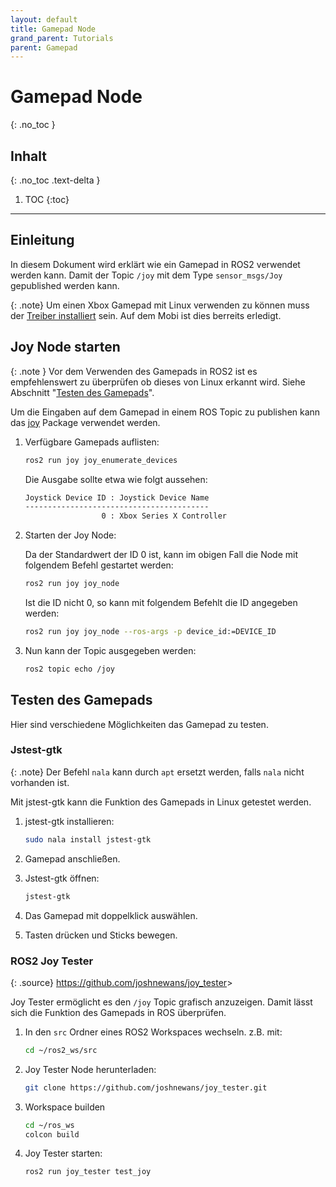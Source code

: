 ```yaml
---
layout: default
title: Gamepad Node
grand_parent: Tutorials
parent: Gamepad
---
```


# Gamepad Node
{: .no_toc }

## Inhalt
{: .no_toc .text-delta }

1. TOC
{:toc}

---

## Einleitung

In diesem Dokument wird erklärt wie ein Gamepad in ROS2 verwendet werden kann. Damit der Topic `/joy` mit dem Type `sensor_msgs/Joy`  gepublished werden kann.

{: .note}
Um einen Xbox Gamepad mit Linux verwenden zu können muss der [Treiber installiert]({{site.url}}/setup/mobi/xbox-gamepad.html) sein.
Auf dem Mobi ist dies berreits erledigt.

## Joy Node starten

{: .note }
Vor dem Verwenden des Gamepads in ROS2 ist es empfehlenswert zu überprüfen ob dieses von Linux erkannt wird. Siehe Abschnitt "[Testen des Gamepads](#jstest-gtk)".

Um die Eingaben auf dem Gamepad in einem ROS Topic zu publishen kann das [joy](https://index.ros.org/p/joy/#humble) Package verwendet werden.

1. Verfügbare Gamepads auflisten:

   ```bash
   ros2 run joy joy_enumerate_devices
   ```

   Die Ausgabe sollte etwa wie folgt aussehen:

   ```bash
   Joystick Device ID : Joystick Device Name
   -----------------------------------------
                    0 : Xbox Series X Controller
   ```

2. Starten der Joy Node:

   Da der Standardwert der ID 0 ist, kann im obigen Fall die Node mit folgendem Befehl gestartet werden:

   ```bash
   ros2 run joy joy_node
   ```

   Ist die ID nicht 0, so kann mit folgendem Befehlt die ID angegeben werden:

   ```bash
   ros2 run joy joy_node --ros-args -p device_id:=DEVICE_ID
   ```

3. Nun kann der Topic ausgegeben werden:

   ```bash
   ros2 topic echo /joy
   ```

## Testen des Gamepads

Hier sind verschiedene Möglichkeiten das Gamepad zu testen.

### Jstest-gtk

{: .note}
Der Befehl `nala` kann durch `apt` ersetzt werden, falls `nala` nicht vorhanden ist.

Mit jstest-gtk kann die Funktion des Gamepads in Linux getestet werden.

1. jstest-gtk installieren:

   ```bash
   sudo nala install jstest-gtk
   ```

2. Gamepad anschließen.

3. Jstest-gtk öffnen:

   ```bash
   jstest-gtk
   ```

4. Das Gamepad mit doppelklick auswählen.

5. Tasten drücken und Sticks bewegen.

### ROS2 Joy Tester

{: .source}
<https://github.com/joshnewans/joy_tester>>

Joy Tester ermöglicht es den `/joy` Topic grafisch anzuzeigen. Damit lässt sich die Funktion des Gamepads in ROS überprüfen.

1. In den `src` Ordner eines ROS2 Workspaces wechseln. z.B. mit:

   ```bash
   cd ~/ros2_ws/src
   ```

2. Joy Tester Node herunterladen:

   ```bash
   git clone https://github.com/joshnewans/joy_tester.git
   ```

3. Workspace builden

   ```bash
   cd ~/ros_ws
   colcon build
   ```

4. Joy Tester starten:

   ```bash
   ros2 run joy_tester test_joy
   ```
